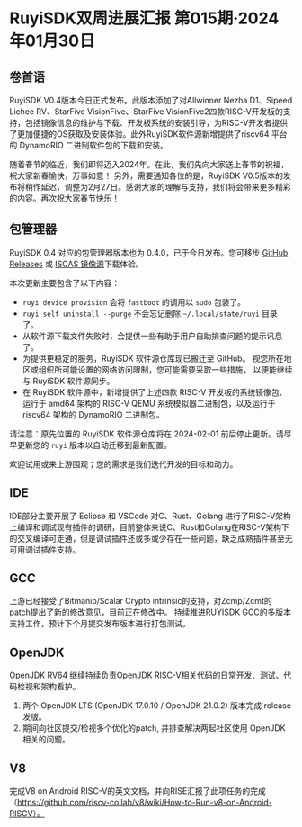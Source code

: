 # RuyiSDK双周进展汇报  第015期·2024年01月30日

## 卷首语

RuyiSDK V0.4版本今日正式发布。此版本添加了对Allwinner Nezha D1、Sipeed Lichee RV、StarFive VisionFive、StarFive VisionFive2四款RISC-V开发板的支持，包括镜像信息的维护与下载、开发板系统的安装引导，为RISC-V开发者提供了更加便捷的OS获取及安装体验。此外RuyiSDK软件源新增提供了riscv64 平台的 DynamoRIO 二进制软件包的下载和安装。

随着春节的临近，我们即将迈入2024年。在此，我们先向大家送上春节的祝福，祝大家新春愉快，万事如意！
另外，需要通知各位的是，RuyiSDK V0.5版本的发布将稍作延迟，调整为2月27日。感谢大家的理解与支持，我们将会带来更多精彩的内容。再次祝大家春节快乐！

## 包管理器

RuyiSDK 0.4 对应的包管理器版本也为 0.4.0，已于今日发布。您可移步
[GitHub Releases][GitHub Releases] 或 [ISCAS 镜像源][iscas]下载体验。

[GitHub Releases]: https://github.com/ruyisdk/ruyi/releases/tag/0.4.0
[iscas]: https://mirror.iscas.ac.cn/ruyisdk/ruyi/releases/0.4.0/

本次更新主要包含了以下内容：

* `ruyi device provision` 会将 `fastboot` 的调用以 `sudo` 包装了。
* `ruyi self uninstall --purge` 不会忘记删除 `~/.local/state/ruyi` 目录了。
* 从软件源下载文件失败时，会提供一些有助于用户自助排查问题的提示讯息了。
* 为提供更稳定的服务，RuyiSDK 软件源仓库现已搬迁至 GitHub。
  视您所在地区或组织所可能设置的网络访问限制，您可能需要采取一些措施，
  以便能继续与 RuyiSDK 软件源同步。
* 在 RuyiSDK 软件源中，新增提供了上述四款 RISC-V 开发板的系统镜像包、运行于
  amd64 架构的 RISC-V QEMU 系统模拟器二进制包，以及运行于 riscv64 架构的
  DynamoRIO 二进制包。

请注意：原先位置的 RuyiSDK 软件源仓库将在 2024-02-01 前后停止更新。请尽早更新您的
`ruyi` 版本以自动迁移到最新配置。

欢迎试用或来上游围观；您的需求是我们迭代开发的目标和动力。

## IDE
IDE部分主要开展了 Eclipse 和 VSCode 对C、Rust、Golang 进行了RISC-V架构上编译和调试现有插件的调研，目前整体来说C、Rust和Golang在RISC-V架构下的交叉编译可走通，但是调试插件还或多或少存在一些问题，缺乏成熟插件甚至无可用调试插件支持。

## GCC
上游已经接受了Bitmanip/Scalar Crypto intrinsic的支持，对Zcmp/Zcmt的patch提出了新的修改意见，目前正在修改中。 持续推进RUYISDK GCC的多版本支持工作，预计下个月提交发布版本进行打包测试。


## OpenJDK

OpenJDK RV64 继续持续负责OpenJDK RISC-V相关代码的日常开发、测试、代码检视和架构看护。
1. 两个 OpenJDK LTS (OpenJDK 17.0.10 / OpenJDK 21.0.2) 版本完成 release 发版。
2. 期间向社区提交/检视多个优化的patch, 并排查解决两起社区使用 OpenJDK 相关的问题。

## V8

完成V8 on Android RISC-V的英文文档，并向RISE汇报了此项任务的完成（https://github.com/riscv-collab/v8/wiki/How-to-Run-v8-on-Android-RISCV）。
